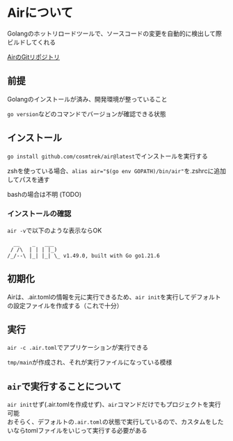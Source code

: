 # Airについて

Golangのホットリロードツールで、ソースコードの変更を自動的に検出して際ビルドしてくれる

[AirのGitリポジトリ](https://github.com/cosmtrek/air)


## 前提
Golangのインストールが済み、開発環境が整っていること

`go version`などのコマンドでバージョンが確認できる状態


## インストール

`go install github.com/cosmtrek/air@latest`でインストールを実行する

zshを使っている場合、`alias air="$(go env GOPATH)/bin/air"`を.zshrcに追加してパスを通す

bashの場合は不明 (TODO)

### インストールの確認
`air -v`で以下のような表示ならOK
```
  __    _   ___
 / /\  | | | |_)
/_/--\ |_| |_| \_ v1.49.0, built with Go go1.21.6
```


## 初期化

Airは、.air.tomlの情報を元に実行できるため、`air init`を実行してデフォルトの設定ファイルを作成する（これで十分）


## 実行

`air -c .air.toml`でアプリケーションが実行できる

`tmp/main`が作成され、それが実行ファイルになっている模様


## `air`で実行することについて
`air init`せず(.air.tomlを作成せず)、`air`コマンドだけでもプロジェクトを実行可能<br>
おそらく、デフォルトの`.air.toml`の状態で実行しているので、カスタムをしたいならtomlファイルをいじって実行する必要がある

